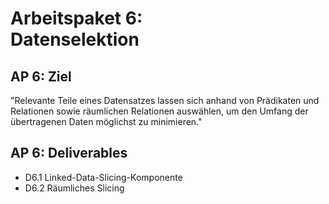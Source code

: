 # Arbeitspaket 6: <br/> Datenselektion

## AP 6: Ziel

"Relevante Teile eines Datensatzes lassen sich anhand von Prädikaten und Relationen sowie räumlichen Relationen auswählen, um den Umfang der übertragenen Daten möglichst zu minimieren."

## AP 6: Deliverables

- D6.1 Linked-Data-Slicing-Komponente
- D6.2 Räumliches Slicing

